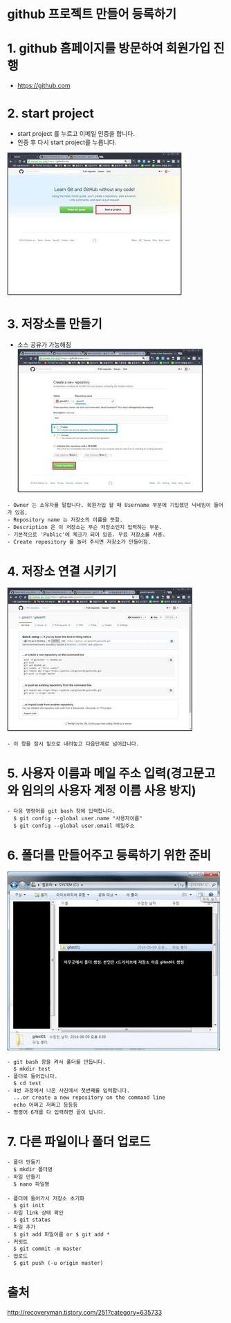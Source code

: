 github 프로젝트 만들어 등록하기
===============================

# 1. github 홈페이지를 방문하여 회원가입 진행
* <https://github.com>

# 2. start project

- start project 를 누르고 이메일 인증을 합니다.
- 인증 후 다시 start project를 누릅니다.

![start project](https://raw.githubusercontent.com/robo0801/Using_Git/master/entergit_pic/1.jpg)

# 3. 저장소를 만들기
- 소스 공유가 가능해짐
![저장소 만들기](https://raw.githubusercontent.com/robo0801/Using_Git/master/entergit_pic/2.jpg)

```
- Owner 는 소유자를 말합니다. 회원가입 할 때 Username 부분에 기입했던 닉네임이 들어가 있음,
- Repository name 는 저장소의 이름을 뜻함.
- Description 은 이 저장소는 무슨 저장소인지 입력하는 부분.
- 기본적으로 'Public'에 체크가 되어 있음. 무료 저장소를 사용.
- Create repository 를 눌러 주시면 저장소가 만들어짐.
```

# 4. 저장소 연결 시키기

![저장소 연결시키기](https://raw.githubusercontent.com/robo0801/Using_Git/master/entergit_pic/3.jpg)

```
- 이 창을 잠시 밑으로 내려놓고 다음단계로 넘어갑니다.
```
# 5. 사용자 이름과 메일 주소 입력(경고문고와 임의의 사용자 계정 이름 사용 방지)

```
- 다음 명령어를 git bash 창에 입력합니다.
  $ git config --global user.name "사용자이름"
  $ git config --global user.email 메일주소
```

# 6. 폴더를 만들어주고 등록하기 위한 준비

![저장소 연결시키기](https://raw.githubusercontent.com/robo0801/Using_Git/master/entergit_pic/4.jpg)

```
- git bash 창을 켜서 폴더를 만듭니다.
  $ mkdir test
- 폴더로 들어갑니다.
  $ cd test
- 4번 과정에서 나온 사진에서 첫번째를 입력합니다.
  ...or create a new repository on the command line
  echo 어쩌고 저쩌고 등등등
- 명령어 6개를 다 입력하면 끝이 납니다.
```


# 7. 다른 파일이나 폴더 업로드
```
- 폴더 만들기
  $ mkdir 폴더명
- 파일 만들기
  $ nano 파일명

- 폴더에 들어가서 저장소 초기화
  $ git init
- 파일 link 상태 확인
  $ git status
- 파일 추가
  $ git add 파일이름 or $ git add *
- 커밋트
  $ git commit -m master
- 업로드
  $ git push (-u origin master)
```

# 출처
<http://recoveryman.tistory.com/251?category=635733>